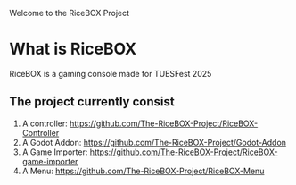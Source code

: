 Welcome to the RiceBOX Project

# What is RiceBOX
RiceBOX is a gaming console made for TUESFest 2025

## The project currently consist
1. A controller: https://github.com/The-RiceBOX-Project/RiceBOX-Controller
2. A Godot Addon: https://github.com/The-RiceBOX-Project/Godot-Addon
3. A Game Importer: https://github.com/The-RiceBOX-Project/RiceBOX-game-importer
4. A Menu: https://github.com/The-RiceBOX-Project/RiceBOX-Menu
